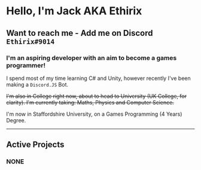 # Hello, I'm Jack AKA Ethirix
## Want to reach me - Add me on Discord `Ethirix#9014`

### I'm an aspiring developer with an aim to become a games programmer!
I spend most of my time learning C# and Unity, however recently I've been making a `Discord.JS` Bot.

~~I'm also in College right now, about to head to University (UK College, for clarity).
I'm currently taking: Maths, Physics and Computer Science.~~

I'm now in Staffordshire University, on a Games Programming (4 Years) Degree.

---

## Active Projects
### NONE
